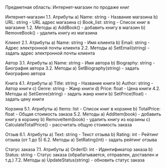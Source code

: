 Предметная область: Интернет-магазин по продаже книг

Интернет-магазин
1.1. Атрибуты
a) Name: string - Название магазина
b) URL: string - URL адрес магазина
c) Book_list: string - Список книг в магазине
1.2. Методы
a) AddBook() - добавить книгу в магазин
b) RemoveBook() - удалить книгу из магазина

Клиент
2.1. Атрибуты
a) Name: string - Имя клиента
b) Email: string - Адрес электронной почты клиента
2.2. Методы
a) SetEmail(string) - задать адрес электронной почты клиента

Автор
3.1. Атрибуты
a) Name: string - Имя автора
b) Biography: string - Биография автора
3.2. Методы
a) SetBiography(string) - задать биографию автора

Книга
4.1. Атрибуты
a) Title: string - Название книги
b) Author: string - Автор книги
c) Genre: string - Жанр книги
d) Price: float - Цена книги
4.2. Методы
a) SetGenre(string) - задать жанр книги
b) SetPrice(float) - задать цену книги

Корзина
5.1. Атрибуты
a) Items: list - Список книг в корзине
b) TotalPrice: float - Общая стоимость заказа
5.2. Методы
a) AddItem(book) - добавить книгу в корзину
b) RemoveItem(book) - удалить книгу из корзины
c) CalculateTotalPrice() - рассчитать общую стоимость заказа

Отзыв
6.1. Атрибуты
a) Text: string - Текст отзыва
b) Rating: int - Рейтинг отзыва (от 1 до 5)
6.2. Методы
a) SetRating(int) - задать рейтинг отзыва

Статус заказа
7.1. Атрибуты
a) OrderID: int - Идентификатор заказа
b) Status: string - Статус заказа (обрабатывается, отправлен, доставлен и т.д.)
7.2. Методы
a) UpdateStatus(string) - обновить статус заказа


